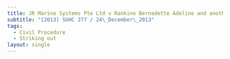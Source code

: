 ```yaml
---
title: JR Marine Systems Pte Ltd v Rankine Bernadette Adeline and another
subtitle: "[2013] SGHC 277 / 24\_December\_2013"
tags:
  - Civil Procedure
  - Striking out
layout: single
---
```


